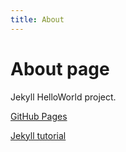 ```yaml
---
title: About
---
```

# About page

Jekyll HelloWorld project.

<a href="https://docs.github.com/en/pages" target="_blank">GitHub Pages</a>

<a href="https://jekyllrb.com/docs/step-by-step/01-setup/" target="_blank">Jekyll tutorial</a>
